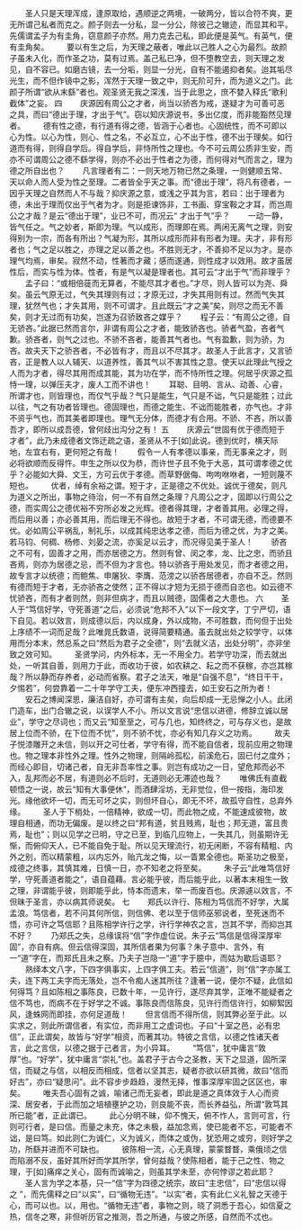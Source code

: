 <!-- { "loadSidebar": true } -->
　　圣人只是天理浑成，逢原取给，遇顺逆之两境，一破两分，皆以合符不爽，更无所谓己私者而克之。颜子则去一分私，显一分公，除彼己之辙迹，而显其和平。先儒谓孟子为有圭角，窃意颜子亦然。用力克去己私，即此便是英气。有英气，便有圭角矣。 
　　要以有生之后，为天理之蔽者，唯此以己胜人之心为最烈。故颜子虽未入化，而作圣之功，莫有过焉。盖己私已净，但不堕教空去，则天理之发见，自不容已。如磨古镜，去一分垢，则显一分光，自有不能遏抑者矣。迨其垢尽光生，而不但作镜中之影，浑然于天理一致之中，则无阶可升，而为道义之门。此颜子所谓“欲从末繇”者也。观圣贤无我之深浅，当于此思之，庶不婪入释氏“歌利截体”之妄。 
四
　　庆源因有周公之才者，尚当以骄吝为戒，遂疑才为可善可恶之具，而曰“德出于理，才出于气”。窃以知庆源说书，多出亿度，而非能豁然见理者。 
　　德有性之德，有行道有得之德，皆涵于心者也。心固统性，而不可即以心为性。以心为性，则心、性之名，不必互立，心不出于性，德不出于理矣。如行道而有得，则得自学后。得自学后，非恃所性之理也。今不可云周公质非生安，而亦不可谓周公之德不繇学得，则亦不必出于性者之为德，而何得对气而言之，理为德之所自出也？ 
　　凡言理者有二：一则天地万物已然之条理，一则健顺五常、天以命人而人受为性之至理。二者皆全乎天之事。而“德出于理”，将凡有德者，一因乎天理之自然而人不与哉？抑庆源之意，或浅之乎其为言，若曰：出于理者为德，未出于理而仅出于气者为才。则是拒谏饰非，工书画、穿宝鞍之才耳，而岂周公之才哉？是云“德出于理”，业已不可，而况云“ 才出于气”乎？ 
　　一动一静，皆气任之。气之妙者，斯即为理。气以成形，而理即在焉。两闲无离气之理，则安得别为一宗，而各有所出？气凝为形，其所以成形而非有形者为理。夫才，非有形者也；气之足以胜之，亦理之足以善之也。不胜则无才，不善抑不足以为才。是亦理气均焉，审矣。寂然不动，性著而才藏；感而遂通，则性成才以效用。故才虽居性后，而实与性为体。性者，有是气以凝是理者也。其可云“才出于气”而非理乎？ 
　　孟子曰：“或相倍蓰而无算者，不能尽其才者也。”才尽，则人皆可以为尧、舜矣。虽云气原无过，气失其理则有过；才原无过，才失其用则有过。然而气失其理，犹然气也；才失其用，则不可谓才。且此既云“才之美”矣，则尽之而无不善矣，则才无过而有功矣，岂遂为召骄致吝之媒乎？ 
　　程子云：“有周公之德，自无骄吝。”此据已然而言尔，非谓有周公之才者，能致骄吝也。骄者气盈，吝者气歉。骄吝者，则气之过也。不骄不吝者，能善其气者也。气有盈歉，则为骄，为吝。故夫天下之骄吝者，不必皆有才，而且以不尽其才。故圣人于此言才，又言骄吝，正是教人以人辅天、以道养性，善其气以不害其性之意。使天以此理此气授之人而为才者，得尽其用而成其能，其为功在学，而不恃所性之理。何居乎庆源之孤恃一理，以弹压夫才，废人工而不讲也！ 
　　耳聪、目明、言从、动善、心睿，所谓才也，则皆理也，而仅气乎哉？气只是能生，气只是不诎，气只是能胜；过此以往，气之有功者皆理也。德固理也，而德之能生、不诎而能胜者，亦气也。才非不资乎气也，而其美者即理也。理气无分体，而德才有合用。不骄、不吝，所以善吾才，即所以成吾德，曾何歧出沟分之有！ 
五
　　庆源云“世固有优于德而短于才者”，此乃未成德者文饰迂疏之语，圣贤从不于[如]此说。德到优时，横天际地，左宜右有，更何短之有哉！ 
　　假令一人有孝德以事亲，而无事亲之才，则必将欲顺而反得忤。申生之所以仅为恭，而许世子且不免于大恶，其可谓孝德之优乎？必能如大舜、文王，方可云优于孝德。而草野倨侮、呴呴咻咻者，一短则蔑不短也。 
　　优者，绰有余裕之谓。短于才，正是德之不优处。诚优于德矣，则凡为道义之所出，事物之待治，何一不有自然之条理？凡周公之才，固即以行周公之德，而实周公之德优裕不穷所必发之光辉。德者得其理，才者善其用。必理之得，而后用以善；亦必善其用，而后理无不得也。故短于才者，不可谓无德，而德要不优。必如周公平祸乱，制礼乐，以成其纯忠达孝之德，而后为德之优，为才之美。若马钧、何稠、杨修、刘晏之流，亦奚足以云才，而况得见美于圣人！ 
　　骄吝之不可有，固善才之用，而亦居德之方。然则有曾、闵之孝，龙、比之忠，而骄且吝焉，则亦为居德之忌，而不但为才言也。特以骄吝于用处发见，而才者德之用，故专言才以统德；而鲍焦、申屠狄、李膺、范滂之以骄吝居德者，亦自不乏。然则有德而短于才者，无亦骄吝之使然；正不得以才短为无损于德而自恣也。如云德不忧骄吝，而有才者则然，则非但病才，而且以贼德，固儒者之大患也。 
六
　　圣人于“笃信好学，守死善道”之后，必须说“危邦不入”以下一段文字，丁宁严切，语下自见。若以效言，则成德以后，内以成身，外以成物，不可胜数，而何但于出处上序绩不一词而足哉？此唯晁氏数语，说得简要精通。虽去就出处之较学守，以体用而分本末，然总系之曰“然后为君子之全德”，则“去就义洁，出处分明”，亦非坐致之效可知。 
　　圣贤学问，内外标本，无一不用全力。若学守功深，而去就出处，一听其自善，则用力于此，而收功于彼，如农耕之、耘之而不获稼，亦岂其稼哉？所以静而存养者，必动而省察。君子之法天，唯是“自强不息”，“终日干干，夕惕若”，何尝靠着一二十年学守工夫，便东冲西撞去，如王安石之所为者！ 
　　安石之博闻深思，廉洁自好，亦可谓有主矣，向后却成一无忌惮之小人。此闭门造车，出门合辙之说，以误学人不小。所以文言说“忠信以进德，修辞立诚以居业”，学守之尽词也；而又云“知至至之，可与几也，知终终之，可与存义也，是故居上位而不骄，在下位而不忧”，则不骄不忧，亦必有知几存义之功焉。 
　　故夫子悦漆雕开之未信，则以开之可仕者，学守有得，而不能自信者，现前应用之物理也。物之理本非性外之理。性外之物理，则隔岭孤松，前溪危石，固已付之度外；而经心即目，切诸己者，自无非吾率性之事。则岂有成功之一日，望危邦而必不入，乱邦而必不居，有道则必不后时，无道则必无滞迹也哉？ 
　　唯佛氏有直截顿悟之一说，故云“知有大事便休”，而酒肆淫坊，无非觉位，但一按指，海印发光。缘他欲坏一切，而无可坏之实，则但坏自心，即无不坏，故孤守自性，总弃外缘。 
　　圣人于下梢处，一倍精神，欲成一切，而此物之成，不能速成彼物，故理自相通，而功无偏废。是以终之曰“邦有道，贫且贱焉，耻也；邦无道，富且贵焉，耻也”；则以见学之已明，守之已至，到临几应物上，一失其几，则虽期许无惭，而俯仰天人，已不能自免于耻。所以见天理流行，初无闲断，不容有精粗、内外之别，而以精蒙粗，以内忘外，贻亢龙之悔，以一眚累全德也。斯圣功之极至，成德之终事，其慎其难，日慎一日，亦不知老之将至矣。 
　　朱子云“此唯笃信好学，守死善道者能之”，语自蕴藉。言必能乎彼，而后能乎此，以著本末相生一致之理，非谓能乎彼，则即能乎此，恃本而遗末，举一而废百也。庆源遽以效言，不但昧于圣言，亦以病其师说矣。 
七
　　郑氏以许行、陈相为笃信而不好学，大属孟浪。笃信者，若不问其何所信，则信佛、老以至于信师巫邪说者，至死迷而不悟，亦可许之笃信耶？且陈相学许行之学，许行学神农之言，岂其不学，而抑岂其不好？ 
　　乃郑氏之失，总缘误将“信”字作虚位说。朱子云“笃信是信得深厚牢固”，亦自有病。但云信得深固，其所信者果为何事？朱子意中、言外，有一“道”字在，而郑氏且未之察。乃夫子岂隐一“道”字于臆中，而姑为歇后语耶？ 
　　熟绎本文八字，下四字俱事实，上四字俱工夫。若云“信道”，则“信”字亦属工夫，连下两工夫字而无落处，岂不令痴人迷其所往？逢著一说，便尔不疑，此信如何得笃？且如陈相之事陈良，已数十年，一见许行，遂尽弃其学，正唯不能疑者之信不笃也，而病不在于好学之不诚。事陈良而信陈良，见许行而信许行，如柳絮因风，逢蛛网而即挂，亦何足道哉！ 
　　但言信而不得所信，则其弊必至于此。以实求之，则此所谓信者，有实位，而非用工之虚词也。子曰“十室之邑，必有忠信”，正此谓矣，故皆与“好学”相资，而著其功。特彼之言信，以德之性诸天者言，此之言信，以德之据于己者言，为小异耳。 
　　“笃信”，犹中庸言“敦厚”也。“好学”，犹中庸言“崇礼”也。盖君子于古今之圣教，天下之显道，固所深信，而疑之与信，以相反而相成，信者以坚其志，疑者亦欲以研其微，故曰“信而好古”，亦曰“疑思问”。此不容步步趋趋，漫然无择，惟事深厚牢固之区区也，审矣。 
　　唯夫吾心固有之诚，喻诸己而无妄者，即此是道之真体效于人心而资深、居安者，于此而加之培植壅护之功，则良能不丧，而长养益弘，所谓“敦笃其所已能”者，正此谓已。 
　　此心分明不昧，仰不愧天，俯不怍人，言则可言，行则可行者，是曰信。而量之未充，体之未极，益加念焉，使已能者不忘，可能者不诎，是曰笃。如此则仁为诚仁，义为诚义，而体之或伪，犹恐用之或穷，则好学之功，所繇并进而不可缺也。 
　　彼陈相一流，心无真理，蒙蒙瞀瞀，乘俄顷之信而陷溺不反，虽好其所好而学其所学，曾何益哉？使陈相者，能于己之性、物之理，于[如]痛痒之关心，固有而诚喻之，则虽其学未至，亦何悖谬之若此耶？ 
　　圣人言为学之本基，只一“信”字为四德之统宗，故曰“主忠信”，曰“忠信以得之 ”，而先儒释之曰“以实”，曰“循物无违”。“以实”者，实有此仁义礼智之天德于心，而可以也。以，用也。“循物无违”者，事物之则，晓了洞悉于吾心，如信夏之热，信冬之寒，非但听历官之推测，吾之所通，与彼之所感，自然而不忒也。 
